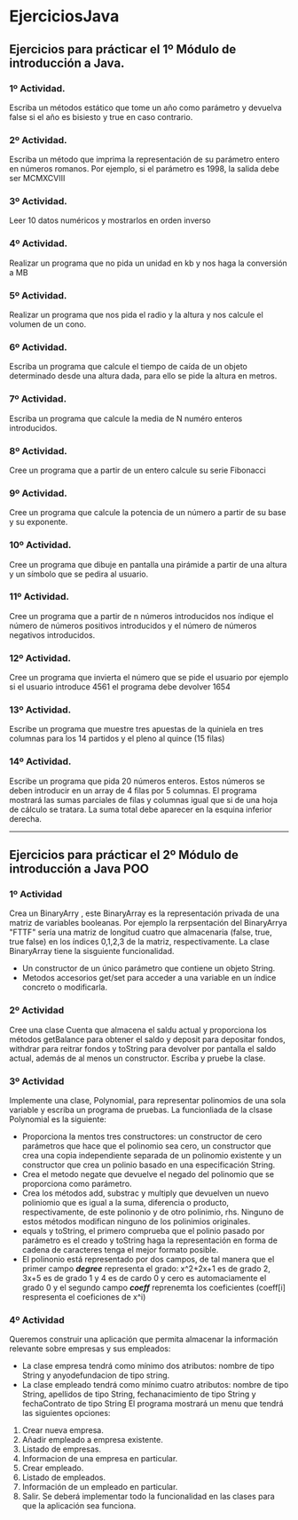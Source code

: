 # EjerciciosJava
## Ejercicios para prácticar el 1º Módulo de introducción a Java.
### 1º Actividad.
Escriba un métodos estático que tome un año como parámetro y devuelva false si el año es bisiesto y true en caso contrario.
### 2º Actividad.
Escriba un método que imprima la representación de su parámetro entero en números romanos. Por ejemplo, si el parámetro es 1998, la salida debe ser MCMXCVIII
### 3º Actividad.
Leer 10 datos numéricos y mostrarlos en orden inverso
### 4º Actividad.
Realizar un programa que no pida un unidad en kb y nos haga la conversión a MB
### 5º Actividad.
Realizar un programa que nos pida el radio y la altura y nos calcule el volumen de un cono.
### 6º Actividad.
Escriba un programa que calcule el tiempo de caída de un objeto determinado desde una altura dada, para ello se pide la altura en metros.
### 7º Actividad.
Escriba un programa que calcule la media de N numéro enteros introducidos.
### 8º Actividad.
Cree un programa que a partir de un entero calcule su serie Fibonacci
### 9º Actividad.
Cree un programa que calcule la potencia de un número a partir de su base y su exponente.
### 10º Actividad.
Cree un programa que dibuje en pantalla una pirámide a partir de una altura y un símbolo que se pedira al usuario.
### 11º Actividad.
Cree un programa que a partir de n números introducidos nos índique el número de números positivos introducidos y el número de números negativos introducidos.
### 12º Actividad.
Cree un programa que invierta el número que se pide el usuario por ejemplo si el usuario introduce 4561 el programa debe devolver 1654
### 13º Actividad.
Escribe un programa que muestre tres apuestas de la quiniela en tres columnas para los 14 partidos y el pleno al quince (15 filas)
### 14º Actividad.
Escribe un programa que pida 20 números enteros. Estos números se deben introducir en un array de 4 filas por 5 columnas. El programa mostrará las sumas parciales de filas y
columnas igual que si de una hoja de cálculo se tratara. La suma total debe aparecer en la esquina inferior derecha.
***
## Ejercicios para prácticar el 2º Módulo de introducción a Java POO
### 1º Actividad
Crea un BinaryArry , este BinaryArray es la representación privada  de una matriz de variables booleanas. Por ejemplo la rerpsentación del BinaryArrya "FTTF" sería una matriz de longitud cuatro que almacenaria (false, true, true false) en los índices 0,1,2,3 de la matriz, respectivamente. La clase BinaryArray tiene la sisguiente funcionalidad.
* Un constructor de un único parámetro que contiene un objeto String. 
* Metodos accesorios get/set para acceder a una variable en un índice concreto o modificarla.
### 2º Actividad
Cree una clase Cuenta que almacena el saldu actual y proporciona los métodos getBalance para obtener el saldo y deposit para depositar fondos, withdrar para reitrar fondos y toString para devolver por pantalla el saldo actual, además de al menos un constructor. Escriba y pruebe la clase.
### 3º Actividad
Implemente una clase, Polynomial, para representar polinomios de una sola variable y escriba un programa de pruebas. La funcionliada de la clsase Polynomial es la siguiente:
* Proporciona la mentos tres constructores: un constructor de cero parámetros que hace que el polinomio sea cero, un constructor que crea una copia independiente separada de un polinomio existente y un constructor que crea un polinio basado en una especificación String. 
* Crea el metodo negate que devuelve el negado del polinomio que se proporciona como parámetro.
* Crea los métodos add, substrac y multiply que devuelven un nuevo poliniomio que es igual a la suma, diferencia o producto, respectivamente, de este polinonio y de otro polinimio, rhs. Ninguno de estos métodos modifican ninguno de los polinimios originales.
* equals y toString, el primero comprueba que el polinio pasado por parámetro es el creado y toString  haga la representación en forma de cadena de caracteres tenga el mejor formato posible.
* El polinonio está representado por dos campos, de tal manera que el primer campo  ***degree*** representa el grado: x^2+2x+1 es de grado 2, 3x+5 es de grado 1 y 4 es de cardo 0  y cero es automaciamente el grado 0 y el segundo campo ***coeff*** reprenemta los coeficientes (coeff[i] respresenta el coeficiones de x^i)
### 4º Actividad
Queremos construir una aplicación que permita almacenar la información relevante sobre empresas y sus empleados:
* La clase empresa tendrá como mínimo dos atributos: nombre de tipo String y anyodefundacion de tipo string.
* La clase empleado tendrá como mínimo cuatro atributos: nombre de tipo String, apellidos de tipo String, fechanacimiento de tipo String y fechaContrato de tipo String 
El programa mostrará un menu que tendrá las siguientes opciones:
1. Crear nueva empresa.
2. Añadir empleado a empresa existente.
3. Listado de empresas.
4. Informacion de una empresa en particular.
5. Crear empleado.
6. Listado de empleados.
7. Información de un empleado en particular.
8. Salir.
Se deberá implementar todo la funcionalidad en las clases para que la aplicación sea funciona.
